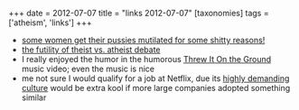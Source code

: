 +++
date = 2012-07-07
title = "links 2012-07-07"
[taxonomies]
tags = ['atheism', 'links']
+++

- [some women get their pussies mutilated for some shitty reasons!]
- [the futility of theist vs. atheist debate]
- I really enjoyed the humor in the humorous [Threw It On the Ground]
  music video; even the music is nice
- me not sure I would qualify for a job at Netflix, due its [highly
  demanding culture] would be extra kool if more large companies
  adopted something similar

[some women get their pussies mutilated for some shitty reasons!]: http://www.guardian.co.uk/society/2010/jul/25/female-circumcision-children-british-law
[the futility of theist vs. atheist debate]: http://www.infidels.org/library/modern/julian_baggini/review-martin.html
[Threw It On the Ground]: http://www.youtube.com/watch?v=gAYL5H46QnQ
[highly demanding culture]: http://www.slideshare.net/reed2001/culture-1798664

